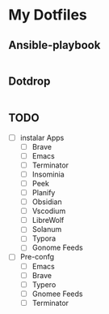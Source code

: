 # My Dotfiles

## Ansible-playbook

```shel

```

## Dotdrop

```shel

```



## TODO

- [ ] instalar Apps
  - [ ] Brave
  - [ ] Emacs
  - [ ] Terminator
  - [ ] Insominia
  - [ ] Peek
  - [ ] Planify
  - [ ] Obsidian
  - [ ] Vscodium
  - [ ] LibreWolf
  - [ ] Solanum
  - [ ] Typora
  - [ ] Gonome Feeds
  
- [ ] Pre-confg
  - [ ] Emacs
  - [ ] Brave
  - [ ] Typero
  - [ ] Gnomee Feeds
  - [ ] Terminator
